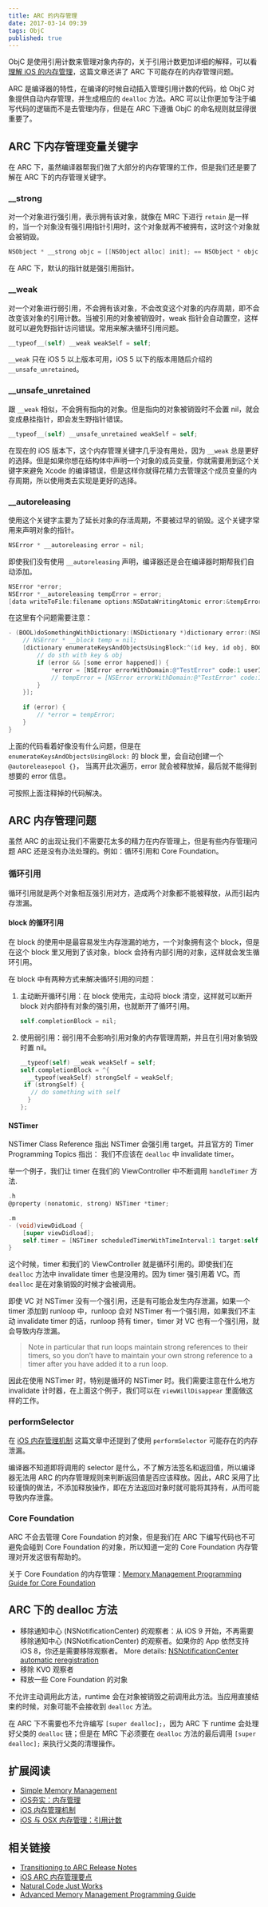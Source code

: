 ```yaml
---
title: ARC 的内存管理
date: 2017-03-14 09:39
tags: ObjC
published: true
---
```


ObjC 是使用引用计数来管理对象内存的，关于引用计数更加详细的解释，可以看 [理解 iOS 的内存管理][5]，这篇文章还讲了 ARC 下可能存在的内存管理问题。

ARC 是编译器的特性，在编译的时候自动插入管理引用计数的代码，给 ObjC 对象提供自动内存管理，并生成相应的 `dealloc` 方法。ARC 可以让你更加专注于编写代码的逻辑而不是去管理内存，但是在 ARC 下遵循 ObjC 的命名规则就显得很重要了。

<!-- more -->

## ARC 下内存管理变量关键字

在 ARC 下，虽然编译器帮我们做了大部分的内存管理的工作，但是我们还是要了解在 ARC 下的内存管理关键字。

### __strong

对一个对象进行强引用，表示拥有该对象，就像在 MRC 下进行 `retain` 是一样的，当一个对象没有强引用指针引用时，这个对象就再不被拥有，这时这个对象就会被销毁。

```objectivec
NSObject * __strong objc = [[NSObject alloc] init]; == NSObject * objc = [[NSObject alloc] init];
```

在 ARC 下，默认的指针就是强引用指针。

### __weak

对一个对象进行弱引用，不会拥有该对象，不会改变这个对象的内存周期，即不会改变该对象的引用计数。当被引用的对象被销毁时，weak 指针会自动置空，这样就可以避免野指针访问错误。常用来解决循环引用问题。

```objectivec
__typeof__(self) __weak weakSelf = self;
```

`__weak` 只在 iOS 5 以上版本可用，iOS 5 以下的版本用随后介绍的 `__unsafe_unretained`。

### __unsafe_unretained

跟 `__weak` 相似，不会拥有指向的对象。但是指向的对象被销毁时不会置 nil，就会变成悬挂指针，即会发生野指针错误。

```objectivec
__typeof__(self) __unsafe_unretained weakSelf = self;
```

在现在的 iOS 版本下，这个内存管理关键字几乎没有用处，因为 `__weak` 总是更好的选择。但是如果你想在结构体中声明一个对象的成员变量，你就需要用到这个关键字来避免 Xcode 的编译错误，但是这样你就得花精力去管理这个成员变量的内存周期，所以使用类去实现是更好的选择。

### __autoreleasing

使用这个关键字主要为了延长对象的存活周期，不要被过早的销毁。这个关键字常用来声明对象的指针。

```objectivec
NSError * __autoreleasing error = nil;
```

即使我们没有使用 `__autoreleasing` 声明，编译器还是会在编译器时期帮我们自动添加。

```objectivec
NSError *error; 
NSError *__autoreleasing tempError = error;
[data writeToFile:filename options:NSDataWritingAtomic error:&tempError]；
```

在这里有个问题需要注意：

```objectivec
- (BOOL)doSomethingWithDictionary:(NSDictionary *)dictionary error:(NSError * __autoreleasing *)error {
    // NSError * __block temp = nil;
    [dictionary enumerateKeysAndObjectsUsingBlock:^(id key, id obj, BOOL *stop) {
        // do sth with key & obj
        if (error && [some error happened]) {
            *error = [NSError errorWithDomain:@"TestError" code:1 userInfo:nil];
            // tempError = [NSError errorWithDomain:@"TestError" code:1 userInfo:nil];
        }
    }];
    
    if (error) {
        // *error = tempError;
    }
}
```

上面的代码看着好像没有什么问题，但是在 `enumerateKeysAndObjectsUsingBlock:` 的 block 里，会自动创建一个 `@autoreleasepool {}`， 当离开此次遍历，error 就会被释放掉，最后就不能得到想要的 error 信息。

可按照上面注释掉的代码解决。

## ARC 内存管理问题

虽然 ARC 的出现让我们不需要花太多的精力在内存管理上，但是有些内存管理问题 ARC 还是没有办法处理的。例如：循环引用和 Core Foundation。

### 循环引用

循环引用就是两个对象相互强引用对方，造成两个对象都不能被释放，从而引起内存泄漏。

#### block 的循环引用

在 block 的使用中是最容易发生内存泄漏的地方，一个对象拥有这个 block，但是在这个 block 里又用到了该对象，block 会持有内部引用的对象，这样就会发生循环引用。

在 block 中有两种方式来解决循环引用的问题：

1. 主动断开循环引用：在 block 使用完，主动将 block 清空，这样就可以断开 block 对内部持有对象的强引用，也就断开了循环引用。

    ```objectivec
    self.completionBlock = nil;
    ```

2. 使用弱引用：弱引用不会影响引用对象的内存管理周期，并且在引用对象销毁时置 nil。
    
    ```objectivec
    __typeof(self) __weak weakSelf = self;
    self.completionBlock = ^{
      __typeof(weakSelf) strongSelf = weakSelf;
     if (strongSelf) {
       // do something with self
      }
    };
    ```

#### NSTimer

NSTimer Class Reference 指出 NSTimer 会强引用 target。并且官方的 Timer Programming Topics 指出： 我们不应该在 `dealloc` 中 invalidate timer。

举一个例子，我们让 timer 在我们的 ViewController 中不断调用 `handleTimer` 方法.

```objectivec
.h
@property (nonatomic, strong) NSTimer *timer;

.m
- (void)viewDidLoad {
    [super viewDidload];
    self.timer = [NSTimer scheduledTimerWithTimeInterval:1 target:self selector:@selector(handleTimer:) userInfo:nil repeats:YES];
}
```

这个时候，timer 和我们的 ViewController 就是循环引用的。即使我们在 `dealloc` 方法中 invalidate timer 也是没用的。因为 timer 强引用着 VC。而 `dealloc` 是在对象销毁的时候才会被调用。

即使 VC 对 NSTimer 没有一个强引用，还是有可能会发生内存泄漏，如果一个 timer 添加到 runloop 中，runloop 会对 NSTimer 有一个强引用，如果我们不主动 invalidate timer 的话，runloop 持有 timer，timer 对 VC 也有一个强引用，就会导致内存泄漏。

> Note in particular that run loops maintain strong references to their timers, so you don’t have to maintain your own strong reference to a timer after you have added it to a run loop.

因此在使用 NSTimer 时，特别是循环的 NSTimer 时。我们需要注意在什么地方 invalidate 计时器，在上面这个例子，我们可以在 `viewWillDisappear` 里面做这样的工作。

### performSelector

在 [iOS 内存管理机制][8] 这篇文章中还提到了使用 `performSelector` 可能存在的内存泄漏。

编译器不知道即将调用的 selector 是什么，不了解方法签名和返回值，所以编译器无法用 ARC 的内存管理规则来判断返回值是否应该释放。因此，ARC 采用了比较谨慎的做法，不添加释放操作，即在方法返回对象时就可能将其持有，从而可能导致内存泄露。

### Core Foundation

ARC 不会去管理 Core Foundation 的对象，但是我们在 ARC 下编写代码也不可避免会碰到 Core Foundation 的对象，所以知道一定的 Core Foundation 内存管理对开发这很有帮助的。

关于 Core Foundation 的内存管理：[Memory Management Programming Guide for Core Foundation][11]

## ARC 下的 dealloc 方法

* 移除通知中心 (NSNotificationCenter) 的观察者：从 iOS 9 开始，不再需要移除通知中心 (NSNotificationCenter) 的观察者。如果你的 App 依然支持 iOS 8，你还是需要移除观察者。 More details: [NSNotificationCenter automatic reregistration][13]
* 移除 KVO 观察者
* 释放一些 Core Foundation 的对象

不允许主动调用此方法，runtime 会在对象被销毁之前调用此方法。当应用直接结束的时候，对象可能不会接收到 `dealloc` 方法。

在 ARC 下不需要也不允许编写 `[super dealloc];`，因为 ARC 下 runtime 会处理好父类的 `dealloc` 链；但是在 MRC 下必须要在 `dealloc` 方法的最后调用 `[super dealloc];` 来执行父类的清理操作。

## 扩展阅读

* [Simple Memory Management][4]
* [iOS夯实：内存管理][6]
* [iOS 内存管理机制][8]
* [iOS 与 OSX 内存管理：引用计数][9]

## 相关链接

* [Transitioning to ARC Release Notes][1]
* [iOS ARC 内存管理要点][2]
* [Natural Code Just Works][3]
* [Advanced Memory Management Programming Guide][12]

[1]: https://developer.apple.com/library/content/releasenotes/ObjectiveC/RN-TransitioningToARC/Introduction/Introduction.html
[2]: http://www.samirchen.com/ios-arc/
[3]: https://iosguy.com/tag/__autoreleasing/
[4]: http://www.informit.com/articles/article.aspx?p=1765122&seqNum=7
[5]: http://blog.devtang.com/2016/07/30/ios-memory-management/
[6]: https://github.com/100mango/zen/blob/master/iOS夯实：内存管理/iOS夯实：内存管理.md
[7]: http://stackoverflow.com/questions/8056188/should-i-refer-to-self-property-in-the-init-method-with-arc/8056260#8056260
[8]: http://ibloodline.com/articles/2016/01/15/memory.html
[9]: https://segmentfault.com/a/1190000006708291
[10]: https://developer.apple.com/library/content/documentation/Cocoa/Conceptual/MemoryMgmt/Articles/mmPractical.html#//apple_ref/doc/uid/TP40004447
[11]: https://developer.apple.com/library/content/documentation/CoreFoundation/Conceptual/CFMemoryMgmt/CFMemoryMgmt.html#//apple_ref/doc/uid/10000127i
[12]: https://developer.apple.com/library/content/documentation/Cocoa/Conceptual/MemoryMgmt/Articles/MemoryMgmt.html#//apple_ref/doc/uid/10000011-SW1
[13]: https://developer.apple.com/library/content/releasenotes/Foundation/RN-Foundation/index.html#10_11NotificationCenter



